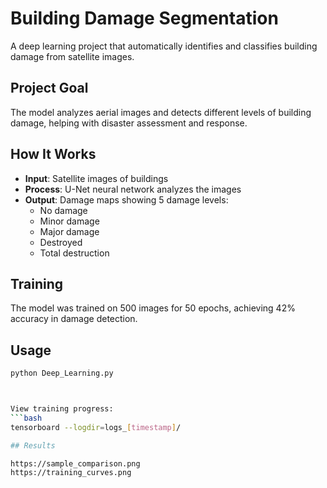 # Building Damage Segmentation

A deep learning project that automatically identifies and classifies building damage from satellite images.

## Project Goal

The model analyzes aerial images and detects different levels of building damage, helping with disaster assessment and response.

## How It Works

- **Input**: Satellite images of buildings
- **Process**: U-Net neural network analyzes the images
- **Output**: Damage maps showing 5 damage levels:
  - No damage
  - Minor damage
  - Major damage
  - Destroyed
  - Total destruction

## Training

The model was trained on 500 images for 50 epochs, achieving 42% accuracy in damage detection.

## Usage

```bash
python Deep_Learning.py



View training progress:
```bash
tensorboard --logdir=logs_[timestamp]/

## Results

https://sample_comparison.png
https://training_curves.png